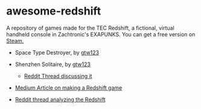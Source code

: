 # awesome-redshift
A repository of games made for the TEC Redshift, a fictional, virtual handheld console in Zachtronic's EXAPUNKS. You can get a free version on [Steam.](https://store.steampowered.com/app/948420/EXAPUNKS_TEC_Redshift_Player/)

* Space Type Destroyer, by [gtw123](https://www.youtube.com/watch?v=O61841j5cng)
* Shenzhen Solitaire, by [gtw123](https://www.youtube.com/watch?v=m7vhLmHnXMc)
  * [Reddit Thread discussing it](https://www.reddit.com/r/exapunks/comments/9djsc7/redshift_shenzhen_solitaire/)
  
* [Medium Article on making a Redshift game](https://medium.com/hard-mode/exapunking-ff8cc3b2c082)
* [Reddit thread analyzing the Redshift](https://www.reddit.com/r/exapunks/comments/90duqu/some_analysis_about_tec_redshift_the_programmable/)
